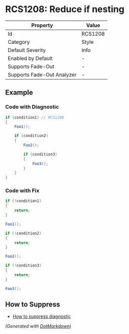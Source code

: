 # RCS1208: Reduce if nesting

| Property                    | Value   |
| --------------------------- | ------- |
| Id                          | RCS1208 |
| Category                    | Style   |
| Default Severity            | Info    |
| Enabled by Default          | \-      |
| Supports Fade\-Out          | \-      |
| Supports Fade\-Out Analyzer | \-      |

## Example

### Code with Diagnostic

```csharp
if (condition1) // RCS1208
{
    Foo1();

    if (condition2)
    {
        Foo2();

        if (condition3)
        {
            Foo3();
        }
    }
}
```

### Code with Fix

```csharp
if (!condition1)
{
    return;
}

Foo1();

if (!condition2)
{
    return;
}

Foo2();

if (!condition3)
{
    return;
}

Foo3();
```

## How to Suppress

* [How to suppress diagnostic](../HowToConfigureAnalyzers#HowToSupressDiagnostic.md)

*\(Generated with [DotMarkdown](http://github.com/JosefPihrt/DotMarkdown)\)*
